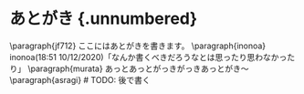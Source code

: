 # あとがき {.unnumbered}

\paragraph{jf712}
ここにはあとがきを書きます。
\paragraph{inonoa}
inonoa(18:51 10/12/2020)「なんか書くべきだろうなとは思ったり思わなかったり」
\paragraph{murata}
あっとあっとがっきがっきあっとがき～
\paragraph{asragi}
\# TODO: 後で書く
